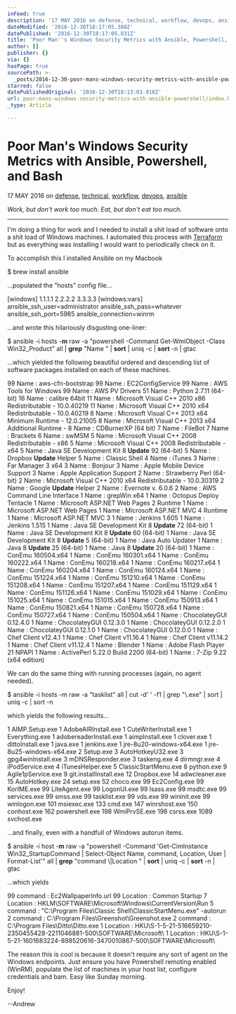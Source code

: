 ```yaml
---
inFeed: true
description: '17 MAY 2016 on defense, technical, workflow, devops, ansible'
dateModified: '2016-12-30T18:17:05.380Z'
datePublished: '2016-12-30T18:17:05.831Z'
title: 'Poor Man''s Windows Security Metrics with Ansible, Powershell, and Bash'
author: []
publisher: {}
via: {}
hasPage: true
sourcePath: >-
  _posts/2016-12-30-poor-mans-windows-security-metrics-with-ansible-powershell.md
starred: false
datePublishedOriginal: '2016-12-30T18:13:03.918Z'
url: poor-mans-windows-security-metrics-with-ansible-powershell/index.html
_type: Article

---
```

# Poor Man's Windows Security Metrics with Ansible, Powershell, and Bash

17 MAY 2016 on [defense][0], [technical][1], [workflow][2], [devops][3], [ansible][4]

_Work, but don't work too much. Eat, but don't eat too much._

---

I'm doing a thing for work and I needed to install a shit load of software onto a shit load of Windows machines. I automated this process with [Terraform][5] but as everything was installing I would want to periodically check on it.

To accomplish this I installed Ansible on my Macbook

$ brew install ansible

...populated the "hosts" config file...

\[windows\] 1.1.1.1 2.2.2.2 3.3.3.3 \[windows:vars\] ansible\_ssh\_user=administrator ansible\_ssh\_pass=whatever ansible\_ssh\_port=5985 ansible\_connection=winrm

...and wrote this hilariously disgusting one-liner:

$ ansible -i hosts -**m** raw -a "powershell -Command Get-WmiObject -Class Win32\_Product" all | **grep** "Name " | **sort** | uniq -c | **sort** -n | gtac

...which yielded the following beautiful ordered and descending list of software packages installed on each of these machines.

99 Name : aws-cfn-bootstrap 99 Name : EC2ConfigService 99 Name : AWS Tools for Windows 99 Name : AWS PV Drivers 51 Name : Python 2.7.11 (64-bit) 16 Name : calibre 64bit 11 Name : Microsoft Visual C++ 2010 x86 Redistributable - 10.0.40219 11 Name : Microsoft Visual C++ 2010 x64 Redistributable - 10.0.40219 8 Name : Microsoft Visual C++ 2013 x64 Minimum Runtime - 12.0.21005 8 Name : Microsoft Visual C++ 2013 x64 Additional Runtime - 8 Name : CDBurnerXP (64 bit) 7 Name : FileBot 7 Name : Brackets 6 Name : swMSM 5 Name : Microsoft Visual C++ 2008 Redistributable - x86 5 Name : Microsoft Visual C++ 2008 Redistributable - x64 5 Name : Java SE Development Kit 8 **Update** 92 (64-bit) 5 Name : Dropbox **Update** Helper 5 Name : Classic Shell 4 Name : iTunes 3 Name : Far Manager 3 x64 3 Name : Bonjour 3 Name : Apple Mobile Device Support 3 Name : Apple Application Support 2 Name : Strawberry Perl (64-bit) 2 Name : Microsoft Visual C++ 2010 x64 Redistributable - 10.0.30319 2 Name : Google **Update** Helper 2 Name : Evernote v. 6.0.6 2 Name : AWS Command Line Interface 1 Name : grepWin x64 1 Name : Octopus Deploy Tentacle 1 Name : Microsoft ASP.NET Web Pages 2 Runtime 1 Name : Microsoft ASP.NET Web Pages 1 Name : Microsoft ASP.NET MVC 4 Runtime 1 Name : Microsoft ASP.NET MVC 3 1 Name : Jenkins 1.605 1 Name : Jenkins 1.515 1 Name : Java SE Development Kit 8 **Update** 72 (64-bit) 1 Name : Java SE Development Kit 8 **Update** 60 (64-bit) 1 Name : Java SE Development Kit 8 **Update** 5 (64-bit) 1 Name : Java Auto Updater 1 Name : Java 8 **Update** 25 (64-bit) 1 Name : Java 8 **Update** 20 (64-bit) 1 Name : ConEmu 160504.x64 1 Name : ConEmu 160301.x64 1 Name : ConEmu 160222.x64 1 Name : ConEmu 160218.x64 1 Name : ConEmu 160217.x64 1 Name : ConEmu 160204.x64 1 Name : ConEmu 160124.x64 1 Name : ConEmu 151224.x64 1 Name : ConEmu 151210.x64 1 Name : ConEmu 151208.x64 1 Name : ConEmu 151207.x64 1 Name : ConEmu 151129.x64 1 Name : ConEmu 151126.x64 1 Name : ConEmu 151029.x64 1 Name : ConEmu 151025.x64 1 Name : ConEmu 151015.x64 1 Name : ConEmu 150913.x64 1 Name : ConEmu 150821.x64 1 Name : ConEmu 150728.x64 1 Name : ConEmu 150727.x64 1 Name : ConEmu 150504.x64 1 Name : ChocolateyGUI 0.12.4.0 1 Name : ChocolateyGUI 0.12.3.0 1 Name : ChocolateyGUI 0.12.2.0 1 Name : ChocolateyGUI 0.12.1.0 1 Name : ChocolateyGUI 0.12.0.0 1 Name : Chef Client v12.4.1 1 Name : Chef Client v11.16.4 1 Name : Chef Client v11.14.2 1 Name : Chef Client v11.12.4 1 Name : Blender 1 Name : Adobe Flash Player 21 NPAPI 1 Name : ActivePerl 5.22.0 Build 2200 (64-bit) 1 Name : 7-Zip 9.22 (x64 edition)

We can do the same thing with running processes (again, no agent needed).

$ ansible -i hosts -m raw -a "tasklist" all | cut -d' ' -f1 | grep "\\.exe" | sort | uniq -c | sort -n

which yields the following results...

1 AIMP.Setup.exe 1 AdobeAIRInstall.exe 1 CuteWriterInstall.exe 1 Everything.exe 1 adobereaderInstall.exe 1 aimpInstall.exe 1 clover.exe 1 dittoInstall.exe 1 java.exe 1 jenkins.exe 1 jre-8u20-windows-x64.exe 1 jre-8u25-windows-x64.exe 2 Setup.exe 3 AutoHotkeyU32.exe 3 gpg4winInstall.exe 3 mDNSResponder.exe 3 taskeng.exe 4 dirmngr.exe 4 iPodService.exe 4 iTunesHelper.exe 5 ClassicStartMenu.exe 8 python.exe 9 Agile1pService.exe 9 git.installInstall.exe 12 Dropbox.exe 14 adwcleaner.exe 15 AutoHotkey.exe 24 setup.exe 52 choco.exe 99 Ec2Config.exe 99 KorIME.exe 99 LiteAgent.exe 99 LogonUI.exe 99 lsass.exe 99 msdtc.exe 99 services.exe 99 smss.exe 99 tasklist.exe 99 vds.exe 99 wininit.exe 99 winlogon.exe 101 msiexec.exe 133 cmd.exe 147 winrshost.exe 150 conhost.exe 162 powershell.exe 198 WmiPrvSE.exe 198 csrss.exe 1089 svchost.exe

...and finally, even with a handfull of Windows autorun items.

$ ansible -i host -**m** raw -a "powershell -Command 'Get-CimInstance Win32\_StartupCommand | Select-Object Name, command, Location, User | Format-List'" all | **grep** "command \\|Location " | **sort** | uniq -c | **sort** -n | gtac

...which yields

99 command : Ec2WallpaperInfo.url 99 Location : Common Startup 7 Location : HKLM\\SOFTWARE\\Microsoft\\Windows\\CurrentVersion\\Run 5 command : "C:\\Program Files\\Classic Shell\\ClassicStartMenu.exe" -autorun 2 command : C:\\Program Files\\Greenshot\\Greenshot.exe 2 command : C:\\Program Files\\Ditto\\Ditto.exe 1 Location : HKU\\S-1-5-21-516659210-2350455428-2211046881-500\\SOFTWARE\\Microsoft\\ 1 Location : HKU\\S-1-5-21-1601683224-898520616-3470010867-500\\SOFTWARE\\Microsoft\\

The reason this is cool is because it doesn't require any sort of agent on the Windows endpoints. Just ensure you have Powershell remoting enabled (WinRM), populate the list of machines in your host list, configure credentials and bam. Easy like Sunday morning.

Enjoy!

--Andrew

[0]: http://morris.sc/tag/defense/
[1]: http://morris.sc/tag/technical/
[2]: http://morris.sc/tag/workflow/
[3]: http://morris.sc/tag/devops/
[4]: http://morris.sc/tag/ansible/
[5]: https://terraform.io/